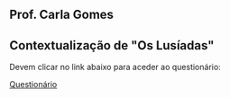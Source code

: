 ## Prof. Carla Gomes

## Contextualização de "Os Lusíadas"

Devem clicar no link abaixo para aceder ao questionário:

<a href="https://forms.gle/oUaz1wDAU7vntpQYA">Questionário</a>

